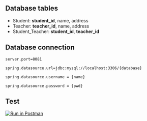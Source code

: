 ## Database tables
* Student: **student_id**, name, address
* Teacher: **teacher_id**, name, address
* Student_Teacher: **student_id**, **teacher_id**

## Database connection
```
server.port=8081

spring.datasource.url=jdbc:mysql://localhost:3306/{database}

spring.datasource.username = {name}

spring.datasource.password = {pwd}
```

## Test
[![Run in Postman](https://run.pstmn.io/button.svg)](https://app.getpostman.com/run-collection/22307051-3a9d03b6-e884-470b-b520-e5e9682c7a5e?action=collection%2Ffork&collection-url=entityId%3D22307051-3a9d03b6-e884-470b-b520-e5e9682c7a5e%26entityType%3Dcollection%26workspaceId%3D36a3e204-b96e-4813-a94d-86e7e3a9d7d9)

